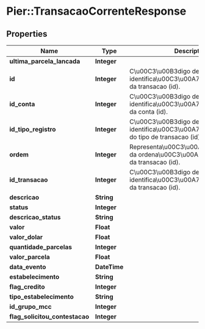 # Pier::TransacaoCorrenteResponse

## Properties
Name | Type | Description | Notes
------------ | ------------- | ------------- | -------------
**ultima_parcela_lancada** | **Integer** |  | [optional] 
**id** | **Integer** | C\u00C3\u00B3digo de identifica\u00C3\u00A7\u00C3\u00A3o da transacao (id). | [optional] 
**id_conta** | **Integer** | C\u00C3\u00B3digo de identifica\u00C3\u00A7\u00C3\u00A3o da conta (id). | [optional] 
**id_tipo_registro** | **Integer** | C\u00C3\u00B3digo de identifica\u00C3\u00A7\u00C3\u00A3o do tipo de transacao (id). | [optional] 
**ordem** | **Integer** | Representa\u00C3\u00A7\u00C3\u00A3o da ordena\u00C3\u00A7\u00C3\u00A3o da transacao (id). | [optional] 
**id_transacao** | **Integer** | C\u00C3\u00B3digo de identifica\u00C3\u00A7\u00C3\u00A3o da transacao (id). | [optional] 
**descricao** | **String** |  | [optional] 
**status** | **Integer** |  | [optional] 
**descricao_status** | **String** |  | [optional] 
**valor** | **Float** |  | [optional] 
**valor_dolar** | **Float** |  | [optional] 
**quantidade_parcelas** | **Integer** |  | [optional] 
**valor_parcela** | **Float** |  | [optional] 
**data_evento** | **DateTime** |  | [optional] 
**estabelecimento** | **String** |  | [optional] 
**flag_credito** | **Integer** |  | [optional] 
**tipo_estabelecimento** | **String** |  | [optional] 
**id_grupo_mcc** | **Integer** |  | [optional] 
**flag_solicitou_contestacao** | **Integer** |  | [optional] 



